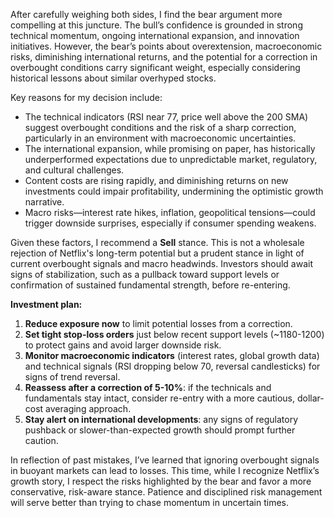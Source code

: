 After carefully weighing both sides, I find the bear argument more compelling at this juncture. The bull’s confidence is grounded in strong technical momentum, ongoing international expansion, and innovation initiatives. However, the bear’s points about overextension, macroeconomic risks, diminishing international returns, and the potential for a correction in overbought conditions carry significant weight, especially considering historical lessons about similar overhyped stocks.

Key reasons for my decision include:

- The technical indicators (RSI near 77, price well above the 200 SMA) suggest overbought conditions and the risk of a sharp correction, particularly in an environment with macroeconomic uncertainties.
- The international expansion, while promising on paper, has historically underperformed expectations due to unpredictable market, regulatory, and cultural challenges.
- Content costs are rising rapidly, and diminishing returns on new investments could impair profitability, undermining the optimistic growth narrative.
- Macro risks—interest rate hikes, inflation, geopolitical tensions—could trigger downside surprises, especially if consumer spending weakens.

Given these factors, I recommend a **Sell** stance. This is not a wholesale rejection of Netflix's long-term potential but a prudent stance in light of current overbought signals and macro headwinds. Investors should await signs of stabilization, such as a pullback toward support levels or confirmation of sustained fundamental strength, before re-entering.

**Investment plan:**

1. **Reduce exposure now** to limit potential losses from a correction.
2. **Set tight stop-loss orders** just below recent support levels (~1180-1200) to protect gains and avoid larger downside risk.
3. **Monitor macroeconomic indicators** (interest rates, global growth data) and technical signals (RSI dropping below 70, reversal candlesticks) for signs of trend reversal.
4. **Reassess after a correction of 5-10%**: if the technicals and fundamentals stay intact, consider re-entry with a more cautious, dollar-cost averaging approach.
5. **Stay alert on international developments**: any signs of regulatory pushback or slower-than-expected growth should prompt further caution.

In reflection of past mistakes, I’ve learned that ignoring overbought signals in buoyant markets can lead to losses. This time, while I recognize Netflix’s growth story, I respect the risks highlighted by the bear and favor a more conservative, risk-aware stance. Patience and disciplined risk management will serve better than trying to chase momentum in uncertain times.